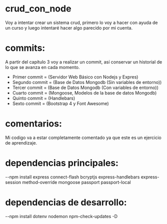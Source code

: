 # crud_con_node
 
Voy a intentar crear un sistema crud, primero lo voy a hacer con ayuda de un curso y luego intentaré hacer algo parecido por mi cuenta.
 
# commits:
 
A partir del capítulo 3 voy a realizar un commit, así conservar un historial de lo que se avanza en cada momento.
- Primer commit = (Servidor Web Básico con Nodejs y Expres)
- Segundo commit = (Base de Datos Mongodb (Sin variables de entorno))
- Tercer commit = (Base de Datos Mongodb (Con variables de entorno))
- Cuarto commit = (Mongoose, Modelos de la base de datos Mongodb)
- Quinto commit = (Handlebars)
- Sexto commit = (Bootstrap 4 y Font Awesome)

# comentarios:
 
Mi codigo va a estar completamente comentado ya que este es un ejercicio de aprendizaje.
 
# dependencias principales:
 
--npm install express connect-flash bcryptjs express-handlebars express-session method-override mongoose passport passport-local
 
# dependencias de desarrollo:
 
--npm install dotenv nodemon npm-check-updates -D


